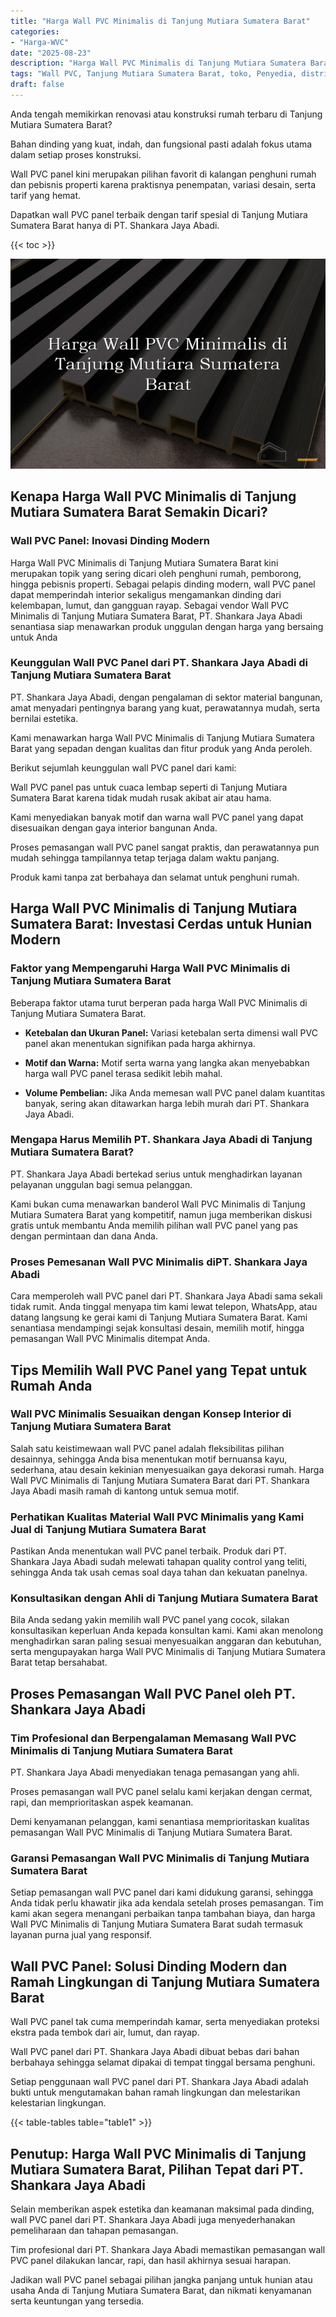 ```yaml
---
title: "Harga Wall PVC Minimalis di Tanjung Mutiara Sumatera Barat"
categories: 
- "Harga-WVC"
date: "2025-08-23"
description: "Harga Wall PVC Minimalis di Tanjung Mutiara Sumatera Barat bagi tempat tinggal, kantor, dan toko. Produk terbaik, pilihan motif, pilihan warna menarik, dengan layanan pemasangan dikerjakan oleh tenaga ahli ahli dan kepastian resmi!|Servis penjualan Wall PVC Minimalis di Tanjung Mutiara Sumatera Barat untuk keperluan tempat tinggal, office, maupun gerai, beserta produk berkualitas dan pemasangan oleh tim berpengalaman dan garansi resmi.|Alternatif Wall PVC Minimalis di Tanjung Mutiara Sumatera Barat yang terpercaya untuk tempat tinggal, office, serta toko, bersama panel berkualitas dan penempatan dikerjakan oleh teknisi profesional serta kepastian resmi.|Penjualan Wall PVC Minimalis di Tanjung Mutiara Sumatera Barat untuk tempat tinggal, perkantoran, dan gerai, beserta material unggulan dan pemasangan ditangani oleh teknisi berpengalaman, disertai dengan jaminan resmi.}"
tags: "Wall PVC, Tanjung Mutiara Sumatera Barat, toko, Penyedia, distributor"
draft: false
---
```


Anda tengah memikirkan renovasi atau konstruksi rumah terbaru di Tanjung Mutiara Sumatera Barat?

Bahan dinding yang kuat, indah, dan fungsional pasti adalah fokus utama dalam setiap proses konstruksi.

Wall PVC panel kini merupakan pilihan favorit di kalangan penghuni rumah dan pebisnis properti karena praktisnya penempatan, variasi desain, serta tarif yang hemat.

Dapatkan wall PVC panel terbaik dengan tarif spesial di Tanjung Mutiara Sumatera Barat hanya di PT. Shankara Jaya Abadi.

{{< toc >}}

![Harga Wall PVC Minimalis di Tanjung Mutiara Sumatera Barat](/images/Harga-WVC/Harga-Wall-PVC-Minimalis-di-Tanjung-Mutiara-Sumatera-Barat.png)


## Kenapa Harga Wall PVC Minimalis di Tanjung Mutiara Sumatera Barat Semakin Dicari?

### Wall PVC Panel: Inovasi Dinding Modern

Harga Wall PVC Minimalis di Tanjung Mutiara Sumatera Barat kini merupakan topik yang sering dicari oleh penghuni rumah, pemborong, hingga pebisnis properti. Sebagai pelapis dinding modern, wall PVC panel dapat memperindah interior sekaligus mengamankan dinding dari kelembapan, lumut, dan gangguan rayap. Sebagai vendor Wall PVC Minimalis di Tanjung Mutiara Sumatera Barat, PT. Shankara Jaya Abadi senantiasa siap menawarkan produk unggulan dengan harga yang bersaing untuk Anda

### Keunggulan Wall PVC Panel dari PT. Shankara Jaya Abadi di Tanjung Mutiara Sumatera Barat

PT. Shankara Jaya Abadi, dengan pengalaman di sektor material bangunan, amat menyadari pentingnya barang yang kuat, perawatannya mudah, serta bernilai estetika.

Kami menawarkan harga Wall PVC Minimalis di Tanjung Mutiara Sumatera Barat yang sepadan dengan kualitas dan fitur produk yang Anda peroleh.

Berikut sejumlah keunggulan wall PVC panel dari kami:

Wall PVC panel pas untuk cuaca lembap seperti di Tanjung Mutiara Sumatera Barat karena tidak mudah rusak akibat air atau hama.

Kami menyediakan banyak motif dan warna wall PVC panel yang dapat disesuaikan dengan gaya interior bangunan Anda.

Proses pemasangan wall PVC panel sangat praktis, dan perawatannya pun mudah sehingga tampilannya tetap terjaga dalam waktu panjang.

Produk kami tanpa zat berbahaya dan selamat untuk penghuni rumah.

## Harga Wall PVC Minimalis di Tanjung Mutiara Sumatera Barat: Investasi Cerdas untuk Hunian Modern

### Faktor yang Mempengaruhi Harga Wall PVC Minimalis di Tanjung Mutiara Sumatera Barat

Beberapa faktor utama turut berperan pada harga Wall PVC Minimalis di Tanjung Mutiara Sumatera Barat.

- **Ketebalan dan Ukuran Panel:** Variasi ketebalan serta dimensi wall PVC panel akan menentukan signifikan pada harga akhirnya.

- **Motif dan Warna:** Motif serta warna yang langka akan menyebabkan harga wall PVC panel terasa sedikit lebih mahal.

- **Volume Pembelian:** Jika Anda memesan wall PVC panel dalam kuantitas banyak, sering akan ditawarkan harga lebih murah dari PT. Shankara Jaya Abadi.

### Mengapa Harus Memilih PT. Shankara Jaya Abadi di Tanjung Mutiara Sumatera Barat?

PT. Shankara Jaya Abadi bertekad serius untuk menghadirkan layanan pelayanan unggulan bagi semua pelanggan.

Kami bukan cuma menawarkan banderol Wall PVC Minimalis di Tanjung Mutiara Sumatera Barat yang kompetitif, namun juga memberikan diskusi gratis untuk membantu Anda memilih pilihan wall PVC panel yang pas dengan permintaan dan dana Anda.

### Proses Pemesanan Wall PVC Minimalis diPT. Shankara Jaya Abadi

Cara memperoleh wall PVC panel dari PT. Shankara Jaya Abadi sama sekali tidak rumit. Anda tinggal menyapa tim kami lewat telepon, WhatsApp, atau datang langsung ke gerai kami di Tanjung Mutiara Sumatera Barat. Kami senantiasa mendampingi sejak konsultasi desain, memilih motif, hingga pemasangan Wall PVC Minimalis ditempat Anda.

## Tips Memilih Wall PVC Panel yang Tepat untuk Rumah Anda

### Wall PVC Minimalis Sesuaikan dengan Konsep Interior di Tanjung Mutiara Sumatera Barat

Salah satu keistimewaan wall PVC panel adalah fleksibilitas pilihan desainnya, sehingga Anda bisa menentukan motif bernuansa kayu, sederhana, atau desain kekinian menyesuaikan gaya dekorasi rumah. Harga Wall PVC Minimalis di Tanjung Mutiara Sumatera Barat dari PT. Shankara Jaya Abadi masih ramah di kantong untuk semua motif.

### Perhatikan Kualitas Material Wall PVC Minimalis yang Kami Jual di Tanjung Mutiara Sumatera Barat

Pastikan Anda menentukan wall PVC panel terbaik. Produk dari PT. Shankara Jaya Abadi sudah melewati tahapan quality control yang teliti, sehingga Anda tak usah cemas soal daya tahan dan kekuatan panelnya.

### Konsultasikan dengan Ahli di Tanjung Mutiara Sumatera Barat

Bila Anda sedang yakin memilih wall PVC panel yang cocok, silakan konsultasikan keperluan Anda kepada konsultan kami. Kami akan menolong menghadirkan saran paling sesuai menyesuaikan anggaran dan kebutuhan, serta mengupayakan harga Wall PVC Minimalis di Tanjung Mutiara Sumatera Barat tetap bersahabat.

## Proses Pemasangan Wall PVC Panel oleh PT. Shankara Jaya Abadi

### Tim Profesional dan Berpengalaman Memasang Wall PVC Minimalis di Tanjung Mutiara Sumatera Barat

PT. Shankara Jaya Abadi menyediakan tenaga pemasangan yang ahli.

Proses pemasangan wall PVC panel selalu kami kerjakan dengan cermat, rapi, dan memprioritaskan aspek keamanan.

Demi kenyamanan pelanggan, kami senantiasa memprioritaskan kualitas pemasangan Wall PVC Minimalis di Tanjung Mutiara Sumatera Barat.

### Garansi Pemasangan Wall PVC Minimalis di Tanjung Mutiara Sumatera Barat

Setiap pemasangan wall PVC panel dari kami didukung garansi, sehingga Anda tidak perlu khawatir jika ada kendala setelah proses pemasangan. Tim kami akan segera menangani perbaikan tanpa tambahan biaya, dan harga Wall PVC Minimalis di Tanjung Mutiara Sumatera Barat sudah termasuk layanan purna jual yang responsif.

## Wall PVC Panel: Solusi Dinding Modern dan Ramah Lingkungan di Tanjung Mutiara Sumatera Barat

Wall PVC panel tak cuma memperindah kamar, serta menyediakan proteksi ekstra pada tembok dari air, lumut, dan rayap.

Wall PVC panel dari PT. Shankara Jaya Abadi dibuat bebas dari bahan berbahaya sehingga selamat dipakai di tempat tinggal bersama penghuni.

Setiap penggunaan wall PVC panel dari PT. Shankara Jaya Abadi adalah bukti untuk mengutamakan bahan ramah lingkungan dan melestarikan kelestarian lingkungan.

{{< table-tables table="table1" >}}

## Penutup: Harga Wall PVC Minimalis di Tanjung Mutiara Sumatera Barat, Pilihan Tepat dari PT. Shankara Jaya Abadi

Selain memberikan aspek estetika dan keamanan maksimal pada dinding, wall PVC panel dari PT. Shankara Jaya Abadi juga menyederhanakan pemeliharaan dan tahapan pemasangan.

Tim profesional dari PT. Shankara Jaya Abadi memastikan pemasangan wall PVC panel dilakukan lancar, rapi, dan hasil akhirnya sesuai harapan.

Jadikan wall PVC panel sebagai pilihan jangka panjang untuk hunian atau usaha Anda di Tanjung Mutiara Sumatera Barat, dan nikmati kenyamanan serta keuntungan yang tersedia.